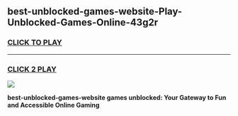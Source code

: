 
## best-unblocked-games-website-Play-Unblocked-Games-Online-43g2r
<h3>
<a href="https://premium76.site?title=best-unblocked-games-website&ref=25A">CLICK TO PLAY</a></h3>
<hr>

<h3>
<a href="https://premium76.site?title=best-unblocked-games-website&ref=25A">CLICK 2 PLAY</a>
  
</h3>

<a href="https://premium76.site?title=best-unblocked-games-website&ref=25A"><img src="https://clearcache.store/games.png"></a>


**best-unblocked-games-website games unblocked: Your Gateway to Fun and Accessible Online Gaming**
